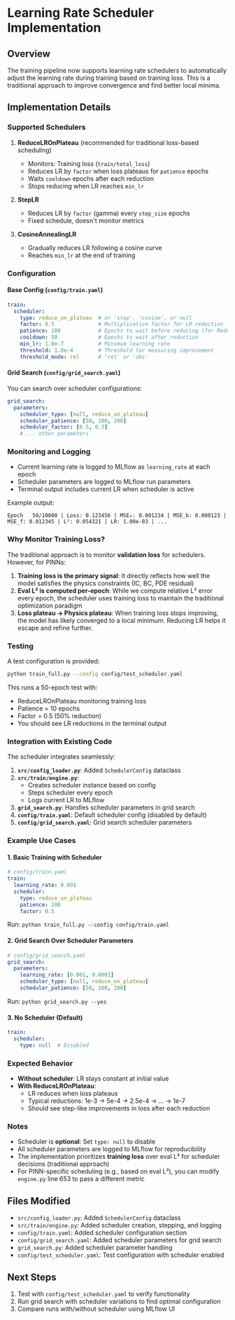 # Learning Rate Scheduler Implementation

## Overview

The training pipeline now supports learning rate schedulers to automatically adjust the learning rate during training based on training loss. This is a traditional approach to improve convergence and find better local minima.

## Implementation Details

### Supported Schedulers

1. **ReduceLROnPlateau** (recommended for traditional loss-based scheduling)
   - Monitors: Training loss (`train/total_loss`)
   - Reduces LR by `factor` when loss plateaus for `patience` epochs
   - Waits `cooldown` epochs after each reduction
   - Stops reducing when LR reaches `min_lr`
   
2. **StepLR**
   - Reduces LR by `factor` (gamma) every `step_size` epochs
   - Fixed schedule, doesn't monitor metrics
   
3. **CosineAnnealingLR**
   - Gradually reduces LR following a cosine curve
   - Reaches `min_lr` at the end of training

### Configuration

#### Base Config (`config/train.yaml`)

```yaml
train:
  scheduler:
    type: reduce_on_plateau  # or 'step', 'cosine', or null
    factor: 0.5              # Multiplicative factor for LR reduction
    patience: 100            # Epochs to wait before reducing (for ReduceLROnPlateau)
    cooldown: 50             # Epochs to wait after reduction
    min_lr: 1.0e-7           # Minimum learning rate
    threshold: 1.0e-4        # Threshold for measuring improvement
    threshold_mode: rel      # 'rel' or 'abs'
```

#### Grid Search (`config/grid_search.yaml`)

You can search over scheduler configurations:

```yaml
grid_search:
  parameters:
    scheduler_type: [null, reduce_on_plateau]
    scheduler_patience: [50, 100, 200]
    scheduler_factor: [0.5, 0.3]
    # ... other parameters
```

### Monitoring and Logging

- Current learning rate is logged to MLflow as `learning_rate` at each epoch
- Scheduler parameters are logged to MLflow run parameters
- Terminal output includes current LR when scheduler is active

Example output:
```
Epoch   50/10000 | Loss: 0.123456 | MSE₀: 0.001234 | MSE_b: 0.000123 | MSE_f: 0.012345 | L²: 0.054321 | LR: 1.00e-03 | ...
```

### Why Monitor Training Loss?

The traditional approach is to monitor **validation loss** for schedulers. However, for PINNs:

1. **Training loss is the primary signal**: It directly reflects how well the model satisfies the physics constraints (IC, BC, PDE residual)
2. **Eval L² is computed per-epoch**: While we compute relative L² error every epoch, the scheduler uses training loss to maintain the traditional optimization paradigm
3. **Loss plateau → Physics plateau**: When training loss stops improving, the model has likely converged to a local minimum. Reducing LR helps it escape and refine further.

### Testing

A test configuration is provided:

```bash
python train_full.py --config config/test_scheduler.yaml
```

This runs a 50-epoch test with:
- ReduceLROnPlateau monitoring training loss
- Patience = 10 epochs
- Factor = 0.5 (50% reduction)
- You should see LR reductions in the terminal output

### Integration with Existing Code

The scheduler integrates seamlessly:

1. **`src/config_loader.py`**: Added `SchedulerConfig` dataclass
2. **`src/train/engine.py`**: 
   - Creates scheduler instance based on config
   - Steps scheduler every epoch
   - Logs current LR to MLflow
3. **`grid_search.py`**: Handles scheduler parameters in grid search
4. **`config/train.yaml`**: Default scheduler config (disabled by default)
5. **`config/grid_search.yaml`**: Grid search scheduler parameters

### Example Use Cases

#### 1. Basic Training with Scheduler
```yaml
# config/train.yaml
train:
  learning_rate: 0.001
  scheduler:
    type: reduce_on_plateau
    patience: 100
    factor: 0.5
```

Run: `python train_full.py --config config/train.yaml`

#### 2. Grid Search Over Scheduler Parameters
```yaml
# config/grid_search.yaml
grid_search:
  parameters:
    learning_rate: [0.001, 0.0001]
    scheduler_type: [null, reduce_on_plateau]
    scheduler_patience: [50, 100, 200]
```

Run: `python grid_search.py --yes`

#### 3. No Scheduler (Default)
```yaml
train:
  scheduler:
    type: null  # Disabled
```

### Expected Behavior

- **Without scheduler**: LR stays constant at initial value
- **With ReduceLROnPlateau**: 
  - LR reduces when loss plateaus
  - Typical reductions: 1e-3 → 5e-4 → 2.5e-4 → ... → 1e-7
  - Should see step-like improvements in loss after each reduction

### Notes

- Scheduler is **optional**: Set `type: null` to disable
- All scheduler parameters are logged to MLflow for reproducibility
- The implementation prioritizes **training loss** over eval L² for scheduler decisions (traditional approach)
- For PINN-specific scheduling (e.g., based on eval L²), you can modify `engine.py` line 653 to pass a different metric

## Files Modified

- `src/config_loader.py`: Added `SchedulerConfig` dataclass
- `src/train/engine.py`: Added scheduler creation, stepping, and logging
- `config/train.yaml`: Added scheduler configuration section
- `config/grid_search.yaml`: Added scheduler parameters for grid search
- `grid_search.py`: Added scheduler parameter handling
- `config/test_scheduler.yaml`: Test configuration with scheduler enabled

## Next Steps

1. Test with `config/test_scheduler.yaml` to verify functionality
2. Run grid search with scheduler variations to find optimal configuration
3. Compare runs with/without scheduler using MLflow UI


